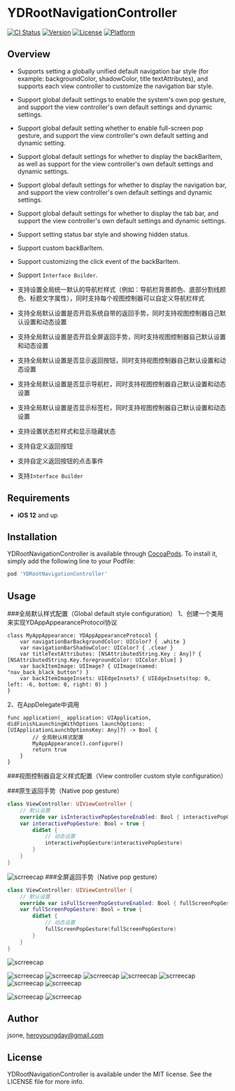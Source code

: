 # YDRootNavigationController

[![CI Status](https://img.shields.io/travis/heroyoungday/YDRootNavigationController.svg?style=flat)](https://travis-ci.org/heroyoungday/YDRootNavigationController)
[![Version](https://img.shields.io/cocoapods/v/YDRootNavigationController.svg?style=flat)](https://cocoapods.org/pods/YDRootNavigationController)
[![License](https://img.shields.io/cocoapods/l/YDRootNavigationController.svg?style=flat)](https://cocoapods.org/pods/YDRootNavigationController)
[![Platform](https://img.shields.io/cocoapods/p/YDRootNavigationController.svg?style=flat)](https://cocoapods.org/pods/YDRootNavigationController)

## Overview

* Supports setting a globally unified default navigation bar style (for example: backgroundColor, shadowColor, title textAttributes), and supports each view controller to customize the navigation bar style.
* Support global default settings to enable the system's own pop gesture, and support the view controller's own default settings and dynamic settings.
* Support global default setting whether to enable full-screen pop gesture, and support the view controller's own default setting and dynamic setting.
* Support global default settings for whether to display the backBarItem, as well as support for the view controller's own default settings and dynamic settings.
* Support global default settings for whether to display the navigation bar, and support the view controller's own default settings and dynamic settings.
* Support global default settings for whether to display the tab bar, and support the view controller's own default settings and dynamic settings.
* Support setting status bar style and showing hidden status.
* Support custom backBarItem.
* Support customizing the click event of the backBarItem.
* Support `Interface Builder`.



* 支持设置全局统一默认的导航栏样式（例如：导航栏背景颜色、底部分割线颜色、标题文字属性），同时支持每个视图控制器可以自定义导航栏样式
* 支持全局默认设置是否开启系统自带的返回手势，同时支持视图控制器自己默认设置和动态设置
* 支持全局默认设置是否开启全屏返回手势，同时支持视图控制器自己默认设置和动态设置
* 支持全局默认设置是否显示返回按钮，同时支持视图控制器自己默认设置和动态设置
* 支持全局默认设置是否显示导航栏，同时支持视图控制器自己默认设置和动态设置
* 支持全局默认设置是否显示标签栏，同时支持视图控制器自己默认设置和动态设置
* 支持设置状态栏样式和显示隐藏状态
* 支持自定义返回按钮
* 支持自定义返回按钮的点击事件
* 支持`Interface Builder`

## Requirements

* **iOS 12** and up
  
## Installation

YDRootNavigationController is available through [CocoaPods](https://cocoapods.org). To install
it, simply add the following line to your Podfile:

```ruby
pod 'YDRootNavigationController'
```
## Usage
###全局默认样式配置（Global default style configuration）
1、创建一个类用来实现YDAppAppearanceProtocol协议
```
class MyAppAppearance: YDAppAppearanceProtocol {
    var navigationBarBackgroundColor: UIColor? { .white }
    var navigationBarShadowColor: UIColor? { .clear }
    var titleTextAttributes: [NSAttributedString.Key : Any]? { [NSAttributedString.Key.foregroundColor: UIColor.blue] }
    var backItemImage: UIImage? { UIImage(named: "nav_back_black_button") }
    var backItemImageInsets: UIEdgeInsets? { UIEdgeInsets(top: 0, left: -6, bottom: 0, right: 0) }
}

```
2、在AppDelegate中调用
```
func application(_ application: UIApplication, didFinishLaunchingWithOptions launchOptions: [UIApplicationLaunchOptionsKey: Any]?) -> Bool {
        // 全局默认样式配置
        MyAppAppearance().configure()
        return true
    }
}
```
###视图控制器自定义样式配置（View controller custom style configuration）

###原生返回手势（Native pop gesture）
```swift
class ViewController: UIViewController {
    // 默认设置
    override var isInteractivePopGestureEnabled: Bool { interactivePopGesture }
    var interactivePopGesture: Bool = true {
        didSet {
            // 动态设置
            interactivePopGesture(interactivePopGesture)
        }
    }
}
```
![scrreecap](./ScreenShot/返回手势.gif)
###全屏返回手势（Native pop gesture）
```swift
class ViewController: UIViewController {
    // 默认设置
    override var isFullScreenPopGestureEnabled: Bool { fullScreenPopGesture }
    var fullScreenPopGesture: Bool = true {
        didSet {
            // 动态设置
            fullScreenPopGesture(fullScreenPopGesture)
        }
    }
}
```
![scrreecap](./ScreenShot/全屏返回手势.gif)

![scrreecap](./ScreenShot/标签栏隐藏.gif)
![scrreecap](./ScreenShot/标题文字属性.gif)
![scrreecap](./ScreenShot/导航栏背景颜色.gif)
![scrreecap](./ScreenShot/导航栏阴影.gif)
![scrreecap](./ScreenShot/返回按钮点击事件.gif)
![scrreecap](./ScreenShot/返回按钮样式.gif)
![scrreecap](./ScreenShot/返回按钮隐藏.gif)

![scrreecap](./ScreenShot/隐藏导航栏.gif)
![scrreecap](./ScreenShot/状态栏样式.gif)


## Author

jsone, heroyoungday@gmail.com

## License

YDRootNavigationController is available under the MIT license. See the LICENSE file for more info.
